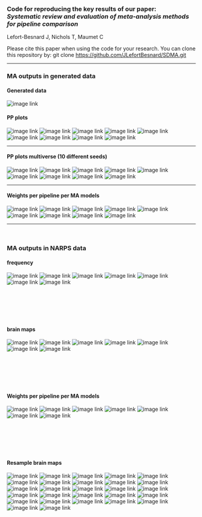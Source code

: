 ### Code for reproducing the key results of our paper: <br>_Systematic review and evaluation of meta-analysis methods for pipeline comparison_

Lefort-Besnard J, Nichols T, Maumet C

Please cite this paper when using the code for your research.
You can clone this repository by:
git clone https://github.com/JLefortBesnard/SDMA.git

---

### MA outputs in generated data

#### Generated data

![image link](results_in_generated_data/data_visualisation.png)
&nbsp;

#### PP plots

![image link](results_in_generated_data/pp_plot_Null.png)
![image link](results_in_generated_data/pp_plot_Null_correlated_80%25.png)
![image link](results_in_generated_data/pp_plot_Null_correlated_50%25.png)
![image link](results_in_generated_data/pp_plot_Null_correlated_20%25.png)
![image link](results_in_generated_data/pp_plot_Non-null_heterogeneous_voxels.png)
![image link](results_in_generated_data/pp_plot_Non-null_heterogeneous_pipelines_20%25.png)
![image link](results_in_generated_data/pp_plot_Non-null_heterogeneous_pipelines_30%25.png)
![image link](results_in_generated_data/pp_plot_Non-null_heterogeneous_pipelines_50%25.png)
![image link](results_in_generated_data/pp_plot_Non-null_heterogeneous_pipelines_(%2B3_indep).png)
&nbsp;

---

#### PP plots multiverse (10 different seeds)

![image link](results_in_generated_data/pp_plot_multiverse_Null.png)
![image link](results_in_generated_data/pp_plot_multiverse_Null_correlated_80%25.png)
![image link](results_in_generated_data/pp_plot_multiverse_Null_correlated_50%25.png)
![image link](results_in_generated_data/pp_plot_multiverse_Null_correlated_20%25.png)
![image link](results_in_generated_data/pp_plot_multiverse_Non-null_heterogeneous_voxels.png)
![image link](results_in_generated_data/pp_plot_multiverse_Non-null_heterogeneous_pipelines_20%25.png)
![image link](results_in_generated_data/pp_plot_multiverse_Non-null_heterogeneous_pipelines_30%25.png)
![image link](results_in_generated_data/pp_plot_multiverse_Non-null_heterogeneous_pipelines_50%25.png)
![image link](results_in_generated_data/pp_plot_multiverse_Non-null_heterogeneous_pipelines_(%2B3_indep).png)
&nbsp;

---


#### Weights per pipeline per MA models
![image link](results_in_generated_data/weights_in_Null.png)
![image link](results_in_generated_data/weights_in_Null_correlated_80%25.png)
![image link](results_in_generated_data/weights_in_Null_correlated_50%25.png)
![image link](results_in_generated_data/weights_in_Null_correlated_20%25.png)
![image link](results_in_generated_data/weights_in_Non-null_heterogeneous_voxels.png)
![image link](results_in_generated_data/weights_in_Non-null_heterogeneous_pipelines_20%25.png)
![image link](results_in_generated_data/weights_in_Non-null_heterogeneous_pipelines_30%25.png)
![image link](results_in_generated_data/weights_in_Non-null_heterogeneous_pipelines_50%25.png)
![image link](results_in_generated_data/weights_in_Non-null_heterogeneous_pipelines_(%2B3_indep).png)
&nbsp;

---

&nbsp;
### MA outputs in NARPS data

#### frequency
![image link](results_in_Narps_data/hyp1_MA_outputs.png)
![image link](results_in_Narps_data/hyp2_MA_outputs.png)
![image link](results_in_Narps_data/hyp5_MA_outputs.png)
![image link](results_in_Narps_data/hyp6_MA_outputs.png)
![image link](results_in_Narps_data/hyp7_MA_outputs.png)
![image link](results_in_Narps_data/hyp8_MA_outputs.png)
![image link](results_in_Narps_data/hyp9_MA_outputs.png)

&nbsp;
---
&nbsp;

#### brain maps
![image link](results_in_Narps_data/thresholded_map_hyp1_nofdr.png)
![image link](results_in_Narps_data/thresholded_map_hyp2_nofdr.png)
![image link](results_in_Narps_data/thresholded_map_hyp5_nofdr.png)
![image link](results_in_Narps_data/thresholded_map_hyp6_nofdr.png)
![image link](results_in_Narps_data/thresholded_map_hyp7_nofdr.png)
![image link](results_in_Narps_data/thresholded_map_hyp8_nofdr.png)
![image link](results_in_Narps_data/thresholded_map_hyp9_nofdr.png)


&nbsp;
---
&nbsp;

#### Weights per pipeline per MA models
![image link](results_in_Narps_data/weights_in_hyp_1.png)
![image link](results_in_Narps_data/weights_in_hyp_2.png)
![image link](results_in_Narps_data/weights_in_hyp_5.png)
![image link](results_in_Narps_data/weights_in_hyp_6.png)
![image link](results_in_Narps_data/weights_in_hyp_7.png)
![image link](results_in_Narps_data/weights_in_hyp_8.png)
![image link](results_in_Narps_data/weights_in_hyp_9.png)


&nbsp;
---
&nbsp;

#### Resample brain maps
![image link](results_in_Narps_data/Hyp1_resampled_maps_part_0.png)
![image link](results_in_Narps_data/Hyp1_resampled_maps_part_1.png)
![image link](results_in_Narps_data/Hyp1_resampled_maps_part_2.png)
![image link](results_in_Narps_data/Hyp2_resampled_maps_part_0.png)
![image link](results_in_Narps_data/Hyp2_resampled_maps_part_1.png)
![image link](results_in_Narps_data/Hyp2_resampled_maps_part_2.png)
![image link](results_in_Narps_data/Hyp5_resampled_maps_part_0.png)
![image link](results_in_Narps_data/Hyp5_resampled_maps_part_1.png)
![image link](results_in_Narps_data/Hyp5_resampled_maps_part_2.png)
![image link](results_in_Narps_data/Hyp6_resampled_maps_part_0.png)
![image link](results_in_Narps_data/Hyp6_resampled_maps_part_1.png)
![image link](results_in_Narps_data/Hyp6_resampled_maps_part_2.png)
![image link](results_in_Narps_data/Hyp7_resampled_maps_part_0.png)
![image link](results_in_Narps_data/Hyp7_resampled_maps_part_1.png)
![image link](results_in_Narps_data/Hyp7_resampled_maps_part_2.png)
![image link](results_in_Narps_data/Hyp7_resampled_maps_part_0.png)
![image link](results_in_Narps_data/Hyp7_resampled_maps_part_1.png)
![image link](results_in_Narps_data/Hyp7_resampled_maps_part_2.png)
![image link](results_in_Narps_data/Hyp8_resampled_maps_part_0.png)
![image link](results_in_Narps_data/Hyp8_resampled_maps_part_1.png)
![image link](results_in_Narps_data/Hyp8_resampled_maps_part_2.png)
![image link](results_in_Narps_data/Hyp9_resampled_maps_part_0.png)
![image link](results_in_Narps_data/Hyp9_resampled_maps_part_1.png)
![image link](results_in_Narps_data/Hyp9_resampled_maps_part_2.png)
![image link](results_in_Narps_data/Hyp1_resampled_maps_part_0.png)
![image link](results_in_Narps_data/Hyp1_resampled_maps_part_1.png)
![image link](results_in_Narps_data/Hyp1_resampled_maps_part_2.png)
